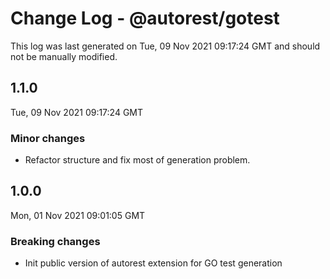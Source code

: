 # Change Log - @autorest/gotest

This log was last generated on Tue, 09 Nov 2021 09:17:24 GMT and should not be manually modified.

## 1.1.0
Tue, 09 Nov 2021 09:17:24 GMT

### Minor changes

- Refactor structure and fix most of generation problem.

## 1.0.0
Mon, 01 Nov 2021 09:01:05 GMT

### Breaking changes

- Init public version of autorest extension for GO test generation


